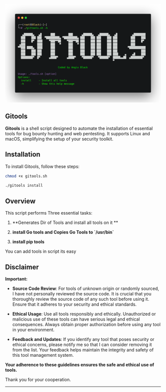 
![Photo](https://github.com/Angix-Black/gitools/blob/main/img/photo.png)

## Gitools


**Gitools** is a shell script designed to automate the installation of essential tools for bug bounty hunting and web pentesting. It supports Linux and macOS, simplifying the setup of your security toolkit.

## Installation

To install Gitools, follow these steps:

```bash
chmod +x gitools.sh
```

```bash
./gitools install
```
## Overview

This script performs Three essential tasks:

1. **Generates Dir of Tools and install all tools on it **

2. **install Go tools and Copies Go Tools to \`/usr/bin\`**
     
3. **install pip tools**

You can add tools in script its easy 

## Disclaimer

**Important:**

- **Source Code Review**: For tools of unknown origin or randomly sourced, I have not personally reviewed the source code. It is crucial that you thoroughly review the source code of any such tool before using it. Ensure that it adheres to your security and ethical standards.

- **Ethical Usage**: Use all tools responsibly and ethically. Unauthorized or malicious use of these tools can have serious legal and ethical consequences. Always obtain proper authorization before using any tool in your environment.

- **Feedback and Updates**: If you identify any tool that poses security or ethical concerns, please notify me so that I can consider removing it from the list. Your feedback helps maintain the integrity and safety of this tool management system.

**Your adherence to these guidelines ensures the safe and ethical use of tools.**

Thank you for your cooperation.

---

